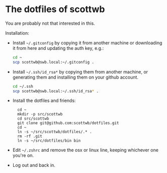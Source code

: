 The dotfiles of scottwb
=======================

You are probably not that interested in this.

Installation:

* Install `~/.gitconfig` by copying it from another machine or downloading it from here
  and updating the auth key, e.g.:

  ```bash
  cd ~
  scp scottwb@swb.local:~/.gitconfig .
  ```

* Install `~/.ssh/id_rsa*` by copying them from another machine, or generating
  them and installing them on your github account.

  ```bash
  cd ~/.ssh
  scp scottwb@swb.local:~/.ssh/id_rsa* .
  ```

* Install the dotfiles and friends:

        cd ~
        mkdir -p src/scottwb
        cd src/scottwb
        git clone git@github.com:scottwb/dotfiles.git
        cd ~
        ln -s ~/src/scottwb/dotfiles/.* .
        rm -rf .git
        ln -s ~/src/dotfiles/bin bin

* Edit `~/.zshrc` and remove the osx or linux line, keeping whichever one you're on.
* Log out and back in.

